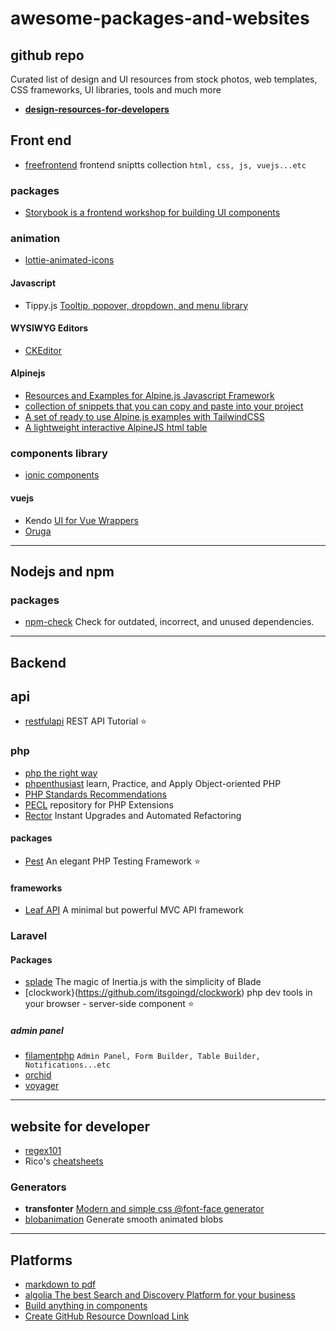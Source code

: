 # awesome-packages-and-websites

## github repo

Curated list of design and UI resources from stock photos, web templates, CSS frameworks, UI libraries, tools and much more

-   [**design-resources-for-developers**](https://github.com/bradtraversy/design-resources-for-developers)

## Front end

-   [freefrontend](https://freefrontend.com) frontend sniptts collection `html, css, js, vuejs...etc`

### packages

-   [Storybook is a frontend workshop for building UI components](https://storybook.js.org/)

### animation

-   [lottie-animated-icons](https://creattie.com/lottie-animated-icons)

#### Javascript

-   Tippy.js [Tooltip, popover, dropdown, and menu library](https://github.com/atomiks/tippyjs)

#### WYSIWYG Editors

-   [CKEditor](https://ckeditor.com/)

#### Alpinejs

-   [Resources and Examples for Alpine.js Javascript Framework](https://www.alpinetoolbox.com/)
-   [collection of snippets that you can copy and paste into your project](https://js.hyperui.dev/)
-   [A set of ready to use Alpine.js examples with TailwindCSS](https://alpinejs.codewithhugo.com/)
-   [A lightweight interactive AlpineJS html table](https://github.com/indgy/LittleBigTable)

### components library

-   [ionic components](https://ionicframework.com/docs/components)

#### vuejs

-   Kendo [UI for Vue Wrappers](https://www.telerik.com/kendo-vue-ui/components/wrappers-introduction/)
-   [Oruga](https://oruga.io/)

---

## Nodejs and npm

### packages

-   [npm-check](https://www.npmjs.com/package/npm-check) Check for outdated, incorrect, and unused dependencies.

---

## Backend

## api

-   [restfulapi](https://restfulapi.net/) REST API Tutorial ⭐

### php

-   [php the right way](https://phptherightway.com/)
-   [phpenthusiast](https://phpenthusiast.com/) learn, Practice, and Apply Object-oriented PHP
-   [PHP Standards Recommendations](https://www.php-fig.org/psr/)
-   [PECL](https://pecl.php.net/) repository for PHP Extensions
-   [Rector](https://github.com/rectorphp/rector) Instant Upgrades and Automated Refactoring

#### packages

-   [Pest](https://pestphp.com/) An elegant PHP Testing Framework ⭐

#### frameworks

-   [Leaf API](https://api.leafphp.dev/) A minimal but powerful MVC API framework

### Laravel

#### Packages

-   [splade](https://splade.dev/) The magic of Inertia.js with the simplicity of Blade
-   [clockwork}(https://github.com/itsgoingd/clockwork) php dev tools in your browser - server-side component ⭐

##### admin panel

-   [filamentphp](https://filamentphp.com/) `Admin Panel, Form Builder, Table Builder, Notifications...etc`
-   [orchid](https://orchid.software/en/) 
-   [voyager](https://voyager.devdojo.com/)

---

## website for developer

-   [regex101](https://regex101.com/)
-   Rico's [cheatsheets](https://devhints.io/)

### Generators

-   **transfonter** [Modern and simple css @font-face generator](https://transfonter.org/)
-   [blobanimation](https://blobanimation.com/) Generate smooth animated blobs

---

## Platforms

-   [markdown to pdf](https://www.markdowntopdf.com)
-   [algolia The best Search and Discovery Platform for your business](https://www.algolia.com/)
-   [Build anything in components](https://bit.dev/)
-   [Create GitHub Resource Download Link](https://downgit.github.io/#/home)

